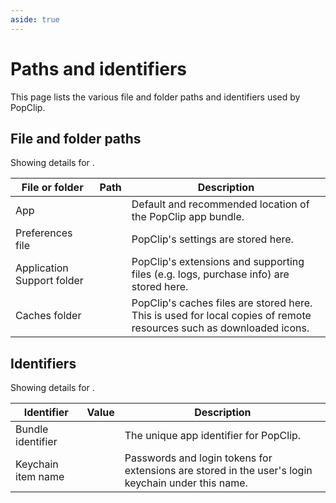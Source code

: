 ```yaml
---
aside: true
---
```


<script setup lang="ts">
import EditionSwitcher from "../components/EditionSwitcher.vue";
import Ed from "../components/Ed.vue";
import EdLabel from "../components/EdLabel.vue";
</script>

# Paths and identifiers

This page lists the various file and folder paths and identifiers used by PopClip.

<EditionSwitcher />

## File and folder paths

Showing details for <b><EdLabel /></b>.

| File or folder             | Path                                                                                                                                   | Description                                                                                                         |
| -------------------------- | -------------------------------------------------------------------------------------------------------------------------------------- | ------------------------------------------------------------------------------------------------------------------- |
| App                        | <Ed code base="/Applications/PopClip.app" setapp="/Applications/Setapp/PopClip.app" />                                                 | Default and recommended location of the PopClip app bundle.                                                         |
| Preferences file           | <Ed code base="~/Library/Preferences/com.pilotmoon.popclip.plist" setapp="~/Library/Preferences/com.pilotmoon.popclip-setapp.plist" /> | PopClip's settings are stored here.                                                                                 |
| Application Support folder | <Ed code base="~/Library/Application Support/PopClip" setapp="~/Library/Application Support/com.pilotmoon.popclip-setapp" />           | PopClip's extensions and supporting files (e.g. logs, purchase info) are stored here.                               |
| Caches folder              | <Ed code base="~/Library/Caches/com.pilotmoon.popclip" setapp="~/Library/Caches/com.pilotmoon.popclip-setapp" />                       | PopClip's caches files are stored here. This is used for local copies of remote resources such as downloaded icons. |

## Identifiers

Showing details for <b><EdLabel /></b>.

| Identifier         | Value                                                                          | Description                                                                                        |
| ------------------ | ------------------------------------------------------------------------------ | -------------------------------------------------------------------------------------------------- |
| Bundle identifier  | <Ed code base="com.pilotmoon.popclip" setapp="com.pilotmoon.popclip-setapp" /> | The unique app identifier for PopClip.                                                             |
| Keychain item name | <Ed code base="PopClip Extension" setapp="PopClip Extension (Setapp)" />       | Passwords and login tokens for extensions are stored in the user's login keychain under this name. |
